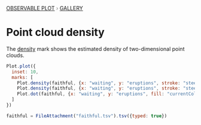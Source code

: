 <div style="color: grey; font: 13px/25.5px var(--sans-serif); text-transform: uppercase;"><h1 style="display: none;">Plot: Point cloud density</h1><a href="/plot">Observable Plot</a> › <a href="/@observablehq/plot-gallery">Gallery</a></div>

# Point cloud density

The [density](https://observablehq.com/plot/marks/density) mark shows the estimated density of two-dimensional point clouds.

```js echo
Plot.plot({
  inset: 10,
  marks: [
    Plot.density(faithful, {x: "waiting", y: "eruptions", stroke: "steelblue", strokeWidth: 0.25}),
    Plot.density(faithful, {x: "waiting", y: "eruptions", stroke: "steelblue", thresholds: 4}),
    Plot.dot(faithful, {x: "waiting", y: "eruptions", fill: "currentColor", r: 1.5})
  ]
})
```

```js echo
faithful = FileAttachment("faithful.tsv").tsv({typed: true})
```
